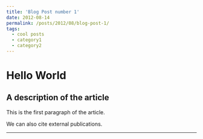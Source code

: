 ```yaml
---
title: 'Blog Post number 1'
date: 2012-08-14
permalink: /posts/2012/08/blog-post-1/
tags:
  - cool posts
  - category1
  - category2
---
```



<!doctype html>
<meta charset="utf-8">
<script src="https://distill.pub/template.v1.js"></script>

<script type="text/front-matter">
  title: "Article Title"
  description: "Description of the post"
  authors:
  - Chris Olah: http://colah.github.io
  - Shan Carter: http://shancarter.com
  affiliations:
  - Google Brain: http://g.co/brain
  - Google Brain: http://g.co/brain
</script>

<dt-article>
  <h1>Hello World</h1>
  <h2>A description of the article</h2>
  <dt-byline></dt-byline>
  <p>This is the first paragraph of the article.</p>
  <p>We can also cite <dt-cite key="gregor2015draw"></dt-cite> external publications.</p>
</dt-article>

<dt-appendix>
</dt-appendix>

<script type="text/bibliography">
  @article{gregor2015draw,
    title={DRAW: A recurrent neural network for image generation},
    author={Gregor, Karol and Danihelka, Ivo and Graves, Alex and Rezende, Danilo Jimenez and Wierstra, Daan},
    journal={arXivreprint arXiv:1502.04623},
    year={2015},
    url={https://arxiv.org/pdf/1502.04623.pdf}
  }
</script>
------